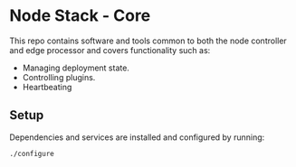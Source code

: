 <!--
waggle_topic=/node_controller,Waggle Core Software
waggle_topic=/edge_processor,Waggle Core Software
-->

# Node Stack - Core

This repo contains software and tools common to both the node controller and edge processor and covers functionality such as:

* Managing deployment state.
* Controlling plugins.
* Heartbeating

## Setup

Dependencies and services are installed and configured by running:
```
./configure
```
